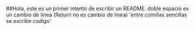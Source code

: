 ##Hola, este es un primer intento de escribir un README.
doble espacio es un cambio de linea (Return no es cambio de linea)
'entre comillas sencillas se escribe codigo' 
